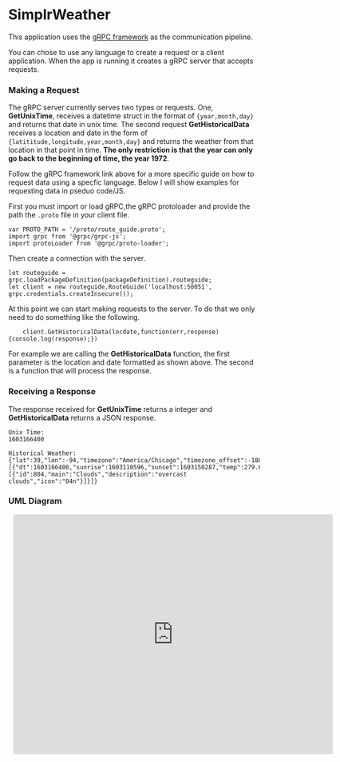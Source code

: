# SimplrWeather

This application uses the [gRPC framework](https://www.grpc.io/docs/what-is-grpc/introduction/) as the communication pipeline. 

You can chose to use any language to create a request or a client application. When the app is running it creates a gRPC server that accepts requests. 

### Making a Request

The gRPC server currently serves two types or requests. One, **GetUnixTime**, receives a datetime struct in the format of `{year,month,day}` and returns that date in unix time. The second request **GetHistoricalData** receives a location and date in the form of  `{latititude,longitude,year,month,day}` and returns the weather from that location in that point in time. **The only restriction is that the year can only go back to the beginning of time, the year 1972**.

Follow the gRPC framework link above for a more specific guide on how to request data using a specfic language. Below I will show examples for requesting data in pseduo code/JS. 

First you must import or load gRPC,the gRPC protoloader and provide the path the `.proto` file in your client file.

```
var PROTO_PATH = '/proto/route_guide.proto';
import grpc from '@grpc/grpc-js';
import protoLoader from '@grpc/proto-loader';
```
Then create a connection with the server.
```
let routeguide = grpc.loadPackageDefinition(packageDefinition).routeguide;
let client = new routeguide.RouteGuide('localhost:50051', grpc.credentials.createInsecure());

```
At this point we can start making requests to the server. To do that we only need to do something like the following. 
```
    client.GetHistoricalData(locdate,function(err,response){console.log(response);})
```
For example we are calling the **GetHistoricalData** function, the first parameter is the location and date formatted as shown above. The second is a function that will process the response. 

### Receiving a Response

The response received for **GetUnixTime** returns a integer and **GetHistoricalData** returns a JSON response.  
```
Unix Time:
1603166400

Historical Weather:
{"lat":39,"lon":-94,"timezone":"America/Chicago","timezone_offset":-18000,"data":[{"dt":1603166400,"sunrise":1603110596,"sunset":1603150287,"temp":279.64,"feels_like":277.3,"pressure":1023,"humidity":71,"dew_point":274.77,"clouds":100,"wind_speed":3.22,"wind_deg":82,"weather":[{"id":804,"main":"Clouds","description":"overcast clouds","icon":"04n"}]}]}
```

### UML Diagram
<div style="width: 640px; height: 480px; margin: 10px; position: relative;"><iframe allowfullscreen frameborder="0" style="width:640px; height:480px" src="https://lucid.app/documents/embedded/7d1f5230-7a3b-49a5-9a94-a5319f5429c5" id="MsCBYnPGcyKr"></iframe></div>